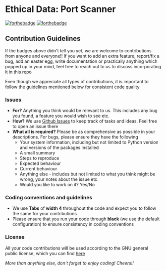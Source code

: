 # Ethical Data: Port Scanner
[![forthebadge](https://forthebadge.com/images/badges/for-you.svg)](https://forthebadge.com)
[![forthebadge](https://forthebadge.com/images/badges/powered-by-pull-requests.svg)](https://forthebadge.com)

## Contribution Guidelines
If the badges above didn't tell you yet, we are welcome to contributions from anyone and everyone!! If you want to add an extra feature, report/fix a bug, add an easter egg, write documentation or practically anything which popped up in your mind, feel free to reach out to us to discuss incorporating it in this repo

Even though we appreciate all types of contributions, it is important to follow the guidelines mentioned below for consistent code quality

### Issues
- **For?** Anything you think would be relevant to us. This includes any bug you found, a feature you would wish to see etc.
- **How?** We use [Github Issues](https://github.com/jackbisceglia/MLH-Ethical-Data/issues) to keep track of tasks and ideas. Feel free to open an issue there
- **What all is required?** Please be as comprehensive as possible in your descriptions. For bugs, please ensure they have the following
     - Your system information, including but not limited to Python version and versions of the packages installed
     - A small summary
     - Steps to reproduce
     - Expected behaviour
     - Current behaviour
     - Anything else - includes but not limited to what you think might be wrong, your notes about the issue etc.
     - Would you like to work on it? Yes/No

### Coding conventions and guidelines
- We use **Tabs** of **width 4** throughout the code and expect you to follow the same for your contributions
- Please ensure that you run your code through **black** (we use the default configuration) to ensure consistency in coding conventions

### License
All your code contributions will be used according to the GNU general public license, which you can find [here](./LICENSE)

*More than anything else, don't forget to enjoy coding! Cheers!!*
